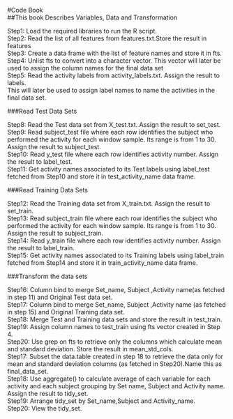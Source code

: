 #Code Book  
##This book Describes Variables, Data and Transformation  
  
Step1: Load the required libraries to run the R script.  
Step2: Read the list of all features from features.txt.Store the result in features  
Step3: Create a data frame with the list of feature names and store it in fts.  
Step4: Unlist fts to convert into a character vector. This vector will later be used to assign the column names for the final data set  
Step5: Read the activity labels from activity_labels.txt. Assign the result to labels.  
This will later be used to assign label names to name the activities in the final data set.  
  
  
###Read Test Data Sets  
  
Step8: Read the Test data set from X_test.txt. Assign the result to set_test.    
Step9: Read subject_test file where each row identifies the subject who performed the activity for each window sample. Its range is from 1 to 30. Assign the result to subject_test.   
Step10: Read y_test file where each row identifies activity number. Assign the result to label_test.   
Step11: Get activity names associated to its Test labels using label_test fetched from Step10  and store it in test_activity_name data frame.  
  
  
###Read Training Data Sets  
  
Step12: Read the Training data set from X_train.txt. Assign the result to set_train.  
Step13: Read subject_train file where each row identifies the subject who performed the activity for each window sample. Its range is from 1 to 30. Assign the result to subject_train.   
Step14: Read y_train file where each row identifies activity number. Assign the result to label_train.  
Step15: Get activity names associated to its Training labels using label_train fetched from Step14  and store it in train_activity_name data frame.  

###Transform the data sets  
  
Step16: Column bind to merge Set_name, Subject ,Activity name(as fetched in step 11) and Original Test data set.  
Step17: Column bind to merge Set_name, Subject ,Activity name (as fetched in step 15) and Original Training data set.  
Step18: Merge Test and Training data sets and store the result in test_train.    
Step19: Assign column names to test_train using fts vector created in Step 4.    
Step20: Use grep on fts to retrieve only the columns which calculate mean and standard deviation. Store the result in mean_std_cols.  
Step17: Subset the data.table created in step 18 to retrieve the data only for  mean and standard deviation columns (as fetched in Step20).Name this as final_data_set.    
Step18: Use aggregate() to calculate average of each variable for each activity and each subject grouping by Set name, Subject and Activity name. Assign the result to tidy_set.  
Step19: Arrange tidy_set by Set_name,Subject and Activity_name.  
Step20: View the tidy_set.  
